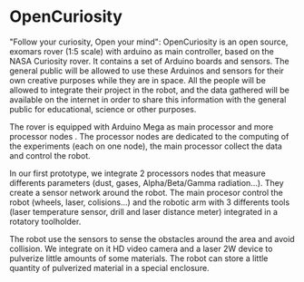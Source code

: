 OpenCuriosity
=============

"Follow your curiosity, Open your mind": OpenCuriosity is an open source, exomars rover (1:5 scale) with arduino as main controller, based on the NASA Curiosity rover. It contains a set of Arduino boards and sensors. The general public will be allowed to use these Arduinos and sensors for their own creative purposes while they are in space. All the people will be allowed to integrate their project in the robot, and the data gathered will be available on the internet in order to share this information with the general public for educational, science or other purposes.


The rover is equipped with Arduino Mega as main processor and more processor nodes . The processor nodes are dedicated to the computing of the experiments (each on one node), the main processor collect the data and control the robot. 

In our first prototype, we integrate 2 processors nodes that measure differents parameters (dust, gases, Alpha/Beta/Gamma radiation...). They create a sensor network around the robot. The main procesor control the robot (wheels, laser, colisions...) and the robotic arm with 3 differents tools (laser temperature sensor, drill and laser distance meter) integrated in a rotatory toolholder.

The robot use the sensors to sense the obstacles around the area and avoid collision. We integrate on it HD video camera and a laser 2W device to pulverize little amounts of some materials. The robot can store a little quantity of pulverized material in a special enclosure.
